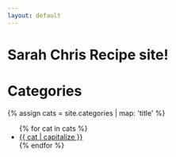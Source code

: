 ```yaml
---
layout: default
---
```

# Sarah Chris Recipe site!

# Categories
{% assign cats = site.categories | map: 'title' %}
<ul>
  {% for cat in cats %}
    <li><a href='/category/{{ cat | downcase | replace: " ", "-" }}'>{{ cat | capitalize }}</a></li>
  {% endfor %}
</ul>
